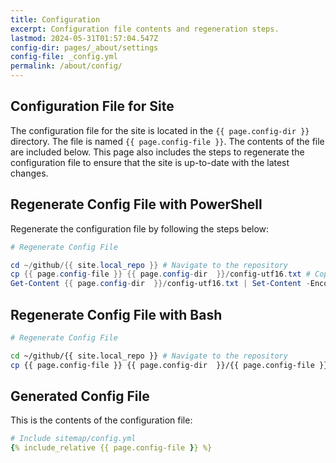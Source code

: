```yaml
---
title: Configuration
excerpt: Configuration file contents and regeneration steps.
lastmod: 2024-05-31T01:57:04.547Z
config-dir: pages/_about/settings
config-file: _config.yml
permalink: /about/config/
---
```


## Configuration File for Site

The configuration file for the site is located in the `{{ page.config-dir }}` directory. The file is named `{{ page.config-file }}`. The contents of the file are included below.
This page also includes the steps to regenerate the configuration file to ensure that the site is up-to-date with the latest changes.

## Regenerate Config File with PowerShell

Regenerate the configuration file by following the steps below:

```powershell
# Regenerate Config File

cd ~/github/{{ site.local_repo }} # Navigate to the repository
cp {{ page.config-file }} {{ page.config-dir  }}/config-utf16.txt # Copy the config file
Get-Content {{ page.config-dir  }}/config-utf16.txt | Set-Content -Encoding UTF8 {{ page.config-dir }}/{{ page.config-file }} # Convert to UTF-8
```
## Regenerate Config File with Bash

```bash
# Regenerate Config File

cd ~/github/{{ site.local_repo }} # Navigate to the repository
cp {{ page.config-file }} {{ page.config-dir  }}/{{ page.config-file }} # Copy the config file
```

## Generated Config File

This is the contents of the configuration file:

```yml
# Include sitemap/config.yml
{% include_relative {{ page.config-file }} %}
```
